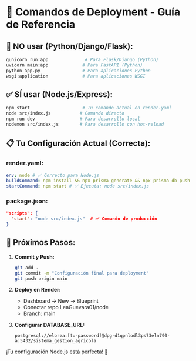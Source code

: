 # 🔧 Comandos de Deployment - Guía de Referencia

## 🚫 **NO usar (Python/Django/Flask):**

```bash
gunicorn run:app              # Para Flask/Django (Python)
uvicorn main:app             # Para FastAPI (Python)
python app.py                # Para aplicaciones Python
wsgi:application             # Para aplicaciones WSGI
```

## ✅ **SÍ usar (Node.js/Express):**

```bash
npm start                    # Tu comando actual en render.yaml
node src/index.js           # Comando directo
npm run dev                 # Para desarrollo local
nodemon src/index.js        # Para desarrollo con hot-reload
```

## 📋 **Tu Configuración Actual (Correcta):**

### render.yaml:

```yaml
env: node # ✅ Correcto para Node.js
buildCommand: npm install && npx prisma generate && npx prisma db push
startCommand: npm start # ✅ Ejecuta: node src/index.js
```

### package.json:

```json
"scripts": {
  "start": "node src/index.js"  # ✅ Comando de producción
}
```

## 🎯 **Próximos Pasos:**

1. **Commit y Push:**

   ```bash
   git add .
   git commit -m "Configuración final para deployment"
   git push origin main
   ```

2. **Deploy en Render:**

   - Dashboard → New → Blueprint
   - Conectar repo LeaGuevara01/node
   - Branch: main

3. **Configurar DATABASE_URL:**
   ```
   postgresql://elorza:[tu-password]@dpg-d1qpnlodl3ps73eln790-a:5432/sistema_gestion_agricola
   ```

¡Tu configuración Node.js está perfecta! 🚀
